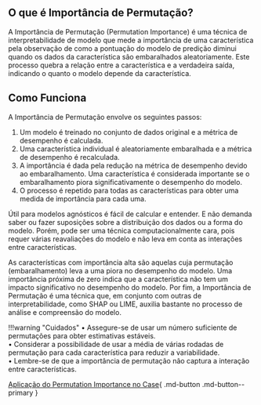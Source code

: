 ## O que é Importância de Permutação?
A Importância de Permutação (Permutation Importance) é uma técnica de interpretabilidade de modelo que mede a importância de uma característica pela observação de como a pontuação do modelo de predição diminui quando os dados da característica são embaralhados aleatoriamente. Este processo quebra a relação entre a característica e a verdadeira saída, indicando o quanto o modelo depende da característica.<br />

## Como Funciona
A Importância de Permutação envolve os seguintes passos:<br />
1.	Um modelo é treinado no conjunto de dados original e a métrica de desempenho é calculada.<br />
2.	Uma característica individual é aleatoriamente embaralhada e a métrica de desempenho é recalculada.<br />
3.	A importância é dada pela redução na métrica de desempenho devido ao embaralhamento. Uma característica é considerada importante se o embaralhamento piora significativamente o desempenho do modelo.<br />
4.	O processo é repetido para todas as características para obter uma medida de importância para cada uma.<br />


Útil para modelos agnósticos é fácil de calcular e entender. E não demanda saber ou fazer suposições sobre a distribuição dos dados ou a forma do modelo. Porém, pode ser uma técnica computacionalmente cara, pois requer várias reavaliações do modelo e não leva em conta as interações entre características.
<br />

As características com importância alta são aquelas cuja permutação (embaralhamento) leva a uma piora no desempenho do modelo. Uma importância próxima de zero indica que a característica não tem um impacto significativo no desempenho do modelo. Por fim, a Importância de Permutação é uma técnica que, em conjunto com outras de interpretabilidade, como SHAP ou LIME, auxilia bastante no processo de análise e compreensão do modelo.<br />

!!!warning "Cuidados"
    •	Assegure-se de usar um número suficiente de permutações para obter estimativas estáveis.<br />
    •	Considerar a possibilidade de usar a média de várias rodadas de permutação para cada característica para reduzir a variabilidade.<br />
    •	Lembre-se de que a importância de permutação não captura a interação entre características.<br />

[Aplicação do Permutation Importance no Case](https://github.com/pedromateusalmeida/aviacao_brasileira/blob/main/scripts_v2/4_3_feature_selection.ipynb){ .md-button .md-button--primary }

&nbsp;&nbsp;&nbsp;&nbsp;&nbsp;&nbsp;&nbsp;&nbsp;&nbsp;&nbsp;